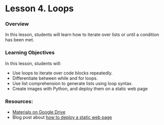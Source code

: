 # Lesson 4. Loops

### Overview
In this lesson, students will learn how to iterate over lists or until a condition has been met.

### Learning Objectives
In this lesson, students will:
* Use loops to iterate over code blocks repeatedly.
* Differentiate between while and for loops.
* Use list comprehension to generate lists using loop syntax.
* Create images with Python, and deploy them on a static web page

### Resources:
* [Materials on Google Drive](https://drive.google.com/drive/folders/15Ehp3HHZmpyPLrcpWQFnh0RP2lgsQNiF?usp=sharing)
* Blog post about [how to deploy a static web page](https://austinlasseter.medium.com/create-a-static-webpage-using-github-and-plotly-468ae89710d3)
